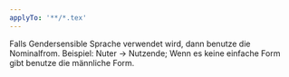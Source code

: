 ```yaml
---
applyTo: '**/*.tex'
---
```

Falls Gendersensible Sprache verwendet wird, dann benutze die Nominalfrom. Beispiel: Nuter -> Nutzende; Wenn es keine einfache Form gibt benutze die männliche Form.
